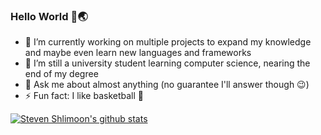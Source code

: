 ### Hello World 👋🌏

- 🔭 I’m currently working on multiple projects to expand my knowledge and maybe even learn new languages and frameworks
- 🌱 I’m still a university student learning computer science, nearing the end of my degree
- 💬 Ask me about almost anything (no guarantee I'll answer though 😉)
- ⚡ Fun fact: I like basketball 🏀

[![Steven Shlimoon's github stats](https://github-readme-stats.vercel.app/api?username=shli3&count_private=true&include_all_commits=true&show_icons=true&title_color=D70000&text_color=F7F7F7&icon_color=F7F702&bg_color=40A2E3&hide_border=true)](https://github.com/anuraghazra/github-readme-stats)
